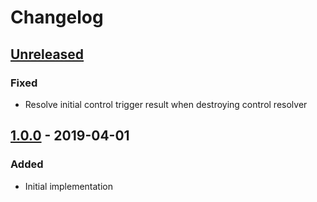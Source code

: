 # Changelog

## [Unreleased][]

### Fixed

- Resolve initial control trigger result when destroying control resolver

## [1.0.0][] - 2019-04-01

### Added

- Initial implementation


[Unreleased]: https://github.com/niksy/advertol-core/compare/v1.0.0...HEAD
[1.0.0]: https://github.com/niksy/advertol-core/tree/v1.0.0
